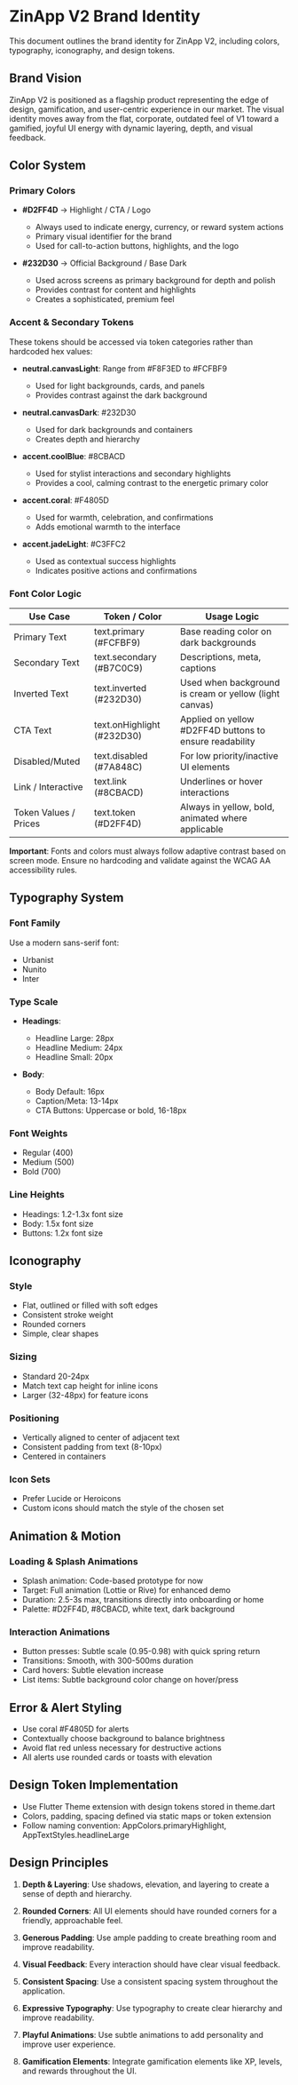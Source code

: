 # ZinApp V2 Brand Identity

This document outlines the brand identity for ZinApp V2, including colors, typography, iconography, and design tokens.

## Brand Vision

ZinApp V2 is positioned as a flagship product representing the edge of design, gamification, and user-centric experience in our market. The visual identity moves away from the flat, corporate, outdated feel of V1 toward a gamified, joyful UI energy with dynamic layering, depth, and visual feedback.

## Color System

### Primary Colors

- **#D2FF4D** → Highlight / CTA / Logo
  - Always used to indicate energy, currency, or reward system actions
  - Primary visual identifier for the brand
  - Used for call-to-action buttons, highlights, and the logo

- **#232D30** → Official Background / Base Dark
  - Used across screens as primary background for depth and polish
  - Provides contrast for content and highlights
  - Creates a sophisticated, premium feel

### Accent & Secondary Tokens

These tokens should be accessed via token categories rather than hardcoded hex values:

- **neutral.canvasLight**: Range from #F8F3ED to #FCFBF9
  - Used for light backgrounds, cards, and panels
  - Provides contrast against the dark background

- **neutral.canvasDark**: #232D30
  - Used for dark backgrounds and containers
  - Creates depth and hierarchy

- **accent.coolBlue**: #8CBACD
  - Used for stylist interactions and secondary highlights
  - Provides a cool, calming contrast to the energetic primary color

- **accent.coral**: #F4805D
  - Used for warmth, celebration, and confirmations
  - Adds emotional warmth to the interface

- **accent.jadeLight**: #C3FFC2
  - Used as contextual success highlights
  - Indicates positive actions and confirmations

### Font Color Logic

| Use Case | Token / Color | Usage Logic |
|----------|---------------|-------------|
| Primary Text | text.primary (#FCFBF9) | Base reading color on dark backgrounds |
| Secondary Text | text.secondary (#B7C0C9) | Descriptions, meta, captions |
| Inverted Text | text.inverted (#232D30) | Used when background is cream or yellow (light canvas) |
| CTA Text | text.onHighlight (#232D30) | Applied on yellow #D2FF4D buttons to ensure readability |
| Disabled/Muted | text.disabled (#7A848C) | For low priority/inactive UI elements |
| Link / Interactive | text.link (#8CBACD) | Underlines or hover interactions |
| Token Values / Prices | text.token (#D2FF4D) | Always in yellow, bold, animated where applicable |

**Important**: Fonts and colors must always follow adaptive contrast based on screen mode. Ensure no hardcoding and validate against the WCAG AA accessibility rules.

## Typography System

### Font Family

Use a modern sans-serif font:
- Urbanist
- Nunito
- Inter

### Type Scale

- **Headings**:
  - Headline Large: 28px
  - Headline Medium: 24px
  - Headline Small: 20px

- **Body**:
  - Body Default: 16px
  - Caption/Meta: 13-14px
  - CTA Buttons: Uppercase or bold, 16-18px

### Font Weights

- Regular (400)
- Medium (500)
- Bold (700)

### Line Heights

- Headings: 1.2-1.3x font size
- Body: 1.5x font size
- Buttons: 1.2x font size

## Iconography

### Style

- Flat, outlined or filled with soft edges
- Consistent stroke weight
- Rounded corners
- Simple, clear shapes

### Sizing

- Standard 20-24px
- Match text cap height for inline icons
- Larger (32-48px) for feature icons

### Positioning

- Vertically aligned to center of adjacent text
- Consistent padding from text (8-10px)
- Centered in containers

### Icon Sets

- Prefer Lucide or Heroicons
- Custom icons should match the style of the chosen set

## Animation & Motion

### Loading & Splash Animations

- Splash animation: Code-based prototype for now
- Target: Full animation (Lottie or Rive) for enhanced demo
- Duration: 2.5-3s max, transitions directly into onboarding or home
- Palette: #D2FF4D, #8CBACD, white text, dark background

### Interaction Animations

- Button presses: Subtle scale (0.95-0.98) with quick spring return
- Transitions: Smooth, with 300-500ms duration
- Card hovers: Subtle elevation increase
- List items: Subtle background color change on hover/press

## Error & Alert Styling

- Use coral #F4805D for alerts
- Contextually choose background to balance brightness
- Avoid flat red unless necessary for destructive actions
- All alerts use rounded cards or toasts with elevation

## Design Token Implementation

- Use Flutter Theme extension with design tokens stored in theme.dart
- Colors, padding, spacing defined via static maps or token extension
- Follow naming convention: AppColors.primaryHighlight, AppTextStyles.headlineLarge

## Design Principles

1. **Depth & Layering**: Use shadows, elevation, and layering to create a sense of depth and hierarchy.

2. **Rounded Corners**: All UI elements should have rounded corners for a friendly, approachable feel.

3. **Generous Padding**: Use ample padding to create breathing room and improve readability.

4. **Visual Feedback**: Every interaction should have clear visual feedback.

5. **Consistent Spacing**: Use a consistent spacing system throughout the application.

6. **Expressive Typography**: Use typography to create clear hierarchy and improve readability.

7. **Playful Animations**: Use subtle animations to add personality and improve user experience.

8. **Gamification Elements**: Integrate gamification elements like XP, levels, and rewards throughout the UI.
